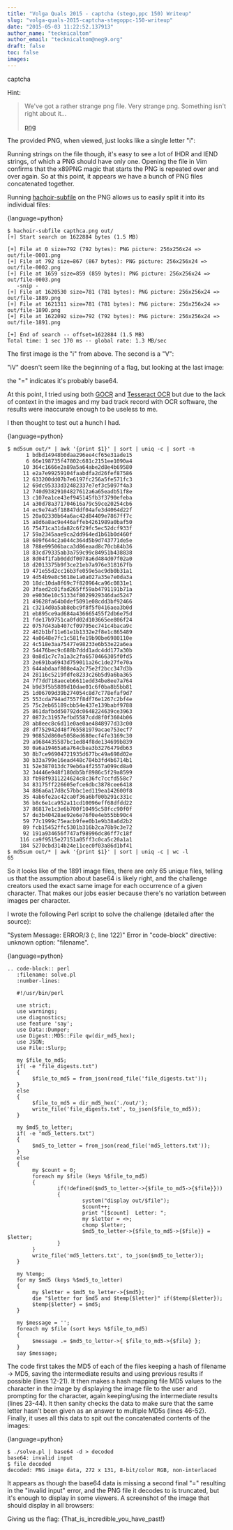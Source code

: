 ```yaml
---
title: "Volga Quals 2015 - captcha (stego,ppc 150) Writeup"
slug: "volga-quals-2015-captcha-stegoppc-150-writeup"
date: "2015-05-03 11:22:52.137913"
author_name: "tecknicaltom"
author_email: "tecknicaltom@neg9.org"
draft: false
toc: false
images:
---
```


captcha

Hint:

> We've got a rather strange png file. Very strange png. Something isn't right about it...
> 
> [png](https://neg9.org/resources/media/volga-quals-2015-captcha-stegoppc-150-writeup/capthca.png)

The provided PNG, when viewed, just looks like a single letter "i":

Running strings on the file though, it's easy to see a lot of IHDR and IEND strings, of which a PNG should have only one. Opening the file in Vim confirms that the x89PNG magic that starts the PNG is repeated over and over again. So at this point, it appears we have a bunch of PNG files concatenated together.

Running [hachoir-subfile](https://bitbucket.org/haypo/hachoir/wiki/Home) on the PNG allows us to easily split it into its individual files:

{language=python}
~~~~~~~~
$ hachoir-subfile capthca.png out/
[+] Start search on 1622884 bytes (1.5 MB)

[+] File at 0 size=792 (792 bytes): PNG picture: 256x256x24 => out/file-0001.png
[+] File at 792 size=867 (867 bytes): PNG picture: 256x256x24 => out/file-0002.png
[+] File at 1659 size=859 (859 bytes): PNG picture: 256x256x24 => out/file-0003.png
   -snip -
[+] File at 1620530 size=781 (781 bytes): PNG picture: 256x256x24 => out/file-1889.png
[+] File at 1621311 size=781 (781 bytes): PNG picture: 256x256x24 => out/file-1890.png
[+] File at 1622092 size=792 (792 bytes): PNG picture: 256x256x24 => out/file-1891.png

[+] End of search -- offset=1622884 (1.5 MB)
Total time: 1 sec 170 ms -- global rate: 1.3 MB/sec
~~~~~~~~

The first image is the "i" from above. The second is a "V":

"iV" doesn't seem like the beginning of a flag, but looking at the last image:

the "=" indicates it's probably base64.

At this point, I tried using both [GOCR](http://jocr.sourceforge.net/) and [Tesseract OCR](https://code.google.com/p/tesseract-ocr/) but due to the lack of context in the images and my bad track record with OCR software, the results were inaccurate enough to be useless to me.

I then thought to test out a hunch I had.

{language=python}
~~~~~~~~
$ md5sum out/* | awk '{print $1}' | sort | uniq -c | sort -n
      1 bdbd14948b0daa296ee4cf65e31ade15
      6 66e198735f47802c681c2151ee1090a4
     10 364c1666e2a89a5a64abe2d8e4b69580
     11 e2a7e99259104faabdfa2d26fef87586
     12 633200dd07b7e6197fc256a5fe571fc3
     12 69dc95333d32482337e7ef3c5097f4a3
     12 740d93829104827612a6a65eadb51f8e
     13 c107ea1ce43ef945145fb3f3790efeba
     14 a30d78a371704616a79c59ce20254cb6
     14 ec9e74a5f18847ddf04afe3d4064d22f
     15 20a02330b64a6ac42d84409e7867ff7c
     15 a8d6a8ac9e446affeb4261989a0baf50
     16 75471ca31da82c6f29fc5ec52dcf933f
     17 59a2345aae9ca2dd964ed1b61b0d460f
     18 609f644c2a044c364d5b9d743771de5e
     18 788e99506baca3d86eaad8c70cb84b36
     18 83cd79335ab3a759c99c84951b438838
     18 8d04f1fab0dddf0078a6d484d07f02a0
     18 d2013375b9f3ce21eb7a976e318167fb
     19 471e55d2cc16b3fe059e5ac9db0b31a1
     19 4d54b9e8c5618e1a0a027a35e7e0da3a
     20 18dc10da8f69c7f820964ca96c0831e1
     20 3faed2c01fad265ff59ab4791191b71a
     20 e9036e10c51334f8029929346dad5247
     21 49628fa64b0def5091e08cdd3bf92466
     21 c3214d0a5ab8ebc9f8f5f0416aea3b0d
     21 eb895ce9ad684a436665455f2db6e75d
     21 fde17b9751ca0fd02d103665ee806f24
     22 0757d43ab407cf09795ec741c4baca9c
     22 462b1bf11e61e1b1332e2f8e1c865489
     22 4a0648e7fc1c581fe19b90be6980110e
     22 4c518e3aa75477e98233e6b53e22a6ea
     22 54476bec9c688b7ddd1adc4dd177a30b
     23 0a8d1c7c7a1a3c2fa6570466305f0fd5
     23 2e691ba6943d759011a26c1de27fe70a
     23 644abdaaf808e4a2c75e2f2bcc347d3b
     24 28116c5219fdfe8233c26b5d9a6ba365
     24 7f7dd718aeceb6611edd34be8ee7a764
     24 b9d3f5b5889d10dae01c6f0ba8b5bb81
     25 1d06709d39b274054c8d7c778efaf9d7
     25 553cda794ad7557f8df76e1267c2bf4e
     25 75c2eb65189cbb54e437e139babf9788
     25 861dafbdd50792dc0648224639ce3963
     27 0872c31957efbd5587cdd8f0f3604b06
     28 ab8eec8c6d11e0ae0ae4848977d33c00
     28 df752942d48f765581979acae753ecf7
     29 90852d860e5058ed680ecf4fe3169c30
     29 a9684435587bc1ed84f8de134699b839
     30 0a6a19465a6a764cbea3b3276479db63
     30 8b7ce96904721935d677bc49a698d02e
     30 b33a799e16ead448c784b3fd4b6714b1
     31 52e387013dc79eb6a4f2557a099cd8a0
     32 34446e948f180db5bf8986c5f29a8599
     33 fb98f9311224624c8c36fc7ccfd558c7
     34 83175ff226605efce6dbc3878cee6418
     34 886a6a17d8c57bbc1ed119ea142600f8
     35 4ab6fe2ac42ca0f36a6bf00b291c331c
     36 b8c6e1ca952a11cd10096eff68dfdd22
     37 86817e1c3e6b700f10495c58fcc90f0f
     57 de3b40428ae92e6e76f0e4eb55bb90c4
     59 77c1999c75eacb9fee0b1e9b38a6d2b2
     89 fcb15452ffc5301b316b2ca78b9c3e72
     92 191a934656f747af98996dc86ff7c18f
    116 ca9f9515e27151a05ff3c0ca5c20a1a1
    184 5270cbd314b24e11cec0f03a86d1bf41
$ md5sum out/* | awk '{print $1}' | sort | uniq -c | wc -l
65
~~~~~~~~

So it looks like of the 1891 image files, there are only 65 unique files, telling us that the assumption about base64 is likely right, and the challenge creators used the exact same image for each occurrence of a given character. That makes our jobs easier because there's no variation between images per character.

I wrote the following Perl script to solve the challenge (detailed after the source):

"System Message: ERROR/3 (<string>:, line 122)"
Error in "code-block" directive:
unknown option: "filename".

{language=python}
~~~~~~~~
.. code-block:: perl
   :filename: solve.pl
   :number-lines:

   #!/usr/bin/perl

   use strict;
   use warnings;
   use diagnostics;
   use feature 'say';
   use Data::Dumper;
   use Digest::MD5::File qw(dir_md5_hex);
   use JSON;
   use File::Slurp;

   my $file_to_md5;
   if( -e "file_digests.txt")
   {
        $file_to_md5 = from_json(read_file('file_digests.txt'));
   }
   else
   {
        $file_to_md5 = dir_md5_hex('./out/');
        write_file('file_digests.txt', to_json($file_to_md5));
   }

   my $md5_to_letter;
   if( -e "md5_letters.txt")
   {
        $md5_to_letter = from_json(read_file('md5_letters.txt'));
   }
   else
   {
        my $count = 0;
        foreach my $file (keys %$file_to_md5)
        {
                if(!defined($md5_to_letter->{$file_to_md5->{$file}}))
                {
                        system("display out/$file");
                        $count++;
                        print "[$count]  Letter: ";
                        my $letter = <>;
                        chomp $letter;
                        $md5_to_letter->{$file_to_md5->{$file}} = $letter;
                }
        }
        write_file('md5_letters.txt', to_json($md5_to_letter));
   }

   my %temp;
   for my $md5 (keys %$md5_to_letter)
   {
        my $letter = $md5_to_letter->{$md5};
        die "$letter for $md5 and $temp{$letter}" if($temp{$letter});
        $temp{$letter} = $md5;
   }

   my $message = '';
   foreach my $file (sort keys %$file_to_md5)
   {
        $message .= $md5_to_letter->{ $file_to_md5->{$file} };
   }
   say $message;

~~~~~~~~

The code first takes the MD5 of each of the files keeping a hash of filename -> MD5, saving the intermediate results and using previous results if possible (lines 12-21). It then makes a hash mapping file MD5 values to the character in the image by displaying the image file to the user and prompting for the character, again keeping/using the intermediate results (lines 23-44). It then sanity checks the data to make sure that the same letter hasn't been given as an answer to multiple MD5s (lines 46-52). Finally, it uses all this data to spit out the concatenated contents of the images:

{language=python}
~~~~~~~~
$ ./solve.pl | base64 -d > decoded
base64: invalid input
$ file decoded
decoded: PNG image data, 272 x 131, 8-bit/color RGB, non-interlaced
~~~~~~~~

It appears as though the base64 data is missing a second final "=" resulting in the "invalid input" error, and the PNG file it decodes to is truncated, but it's enough to display in some viewers. A screenshot of the image that should display in all browsers:

Giving us the flag: {That_is_incredible_you_have_past!}
